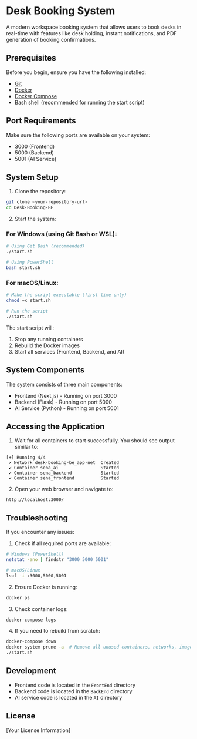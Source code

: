 # Desk Booking System

A modern workspace booking system that allows users to book desks in real-time with features like desk holding, instant notifications, and PDF generation of booking confirmations.

## Prerequisites

Before you begin, ensure you have the following installed:
- [Git](https://git-scm.com/downloads)
- [Docker](https://www.docker.com/products/docker-desktop/)
- [Docker Compose](https://docs.docker.com/compose/install/)
- Bash shell (recommended for running the start script)

## Port Requirements

Make sure the following ports are available on your system:
- 3000 (Frontend)
- 5000 (Backend)
- 5001 (AI Service)

## System Setup

1. Clone the repository:
```bash
git clone <your-repository-url>
cd Desk-Booking-BE
```

2. Start the system:

### For Windows (using Git Bash or WSL):
```bash
# Using Git Bash (recommended)
./start.sh

# Using PowerShell
bash start.sh
```

### For macOS/Linux:
```bash
# Make the script executable (first time only)
chmod +x start.sh

# Run the script
./start.sh
```

The start script will:
1. Stop any running containers
2. Rebuild the Docker images
3. Start all services (Frontend, Backend, and AI)

## System Components

The system consists of three main components:
- Frontend (Next.js) - Running on port 3000
- Backend (Flask) - Running on port 5000
- AI Service (Python) - Running on port 5001

## Accessing the Application

1. Wait for all containers to start successfully. You should see output similar to:
```
[+] Running 4/4
 ✔ Network desk-booking-be_app-net  Created
 ✔ Container sena_ai                Started
 ✔ Container sena_backend           Started
 ✔ Container sena_frontend          Started
```

2. Open your web browser and navigate to:
```
http://localhost:3000/
```

## Troubleshooting

If you encounter any issues:

1. Check if all required ports are available:
```bash
# Windows (PowerShell)
netstat -ano | findstr "3000 5000 5001"

# macOS/Linux
lsof -i :3000,5000,5001
```

2. Ensure Docker is running:
```bash
docker ps
```

3. Check container logs:
```bash
docker-compose logs
```

4. If you need to rebuild from scratch:
```bash
docker-compose down
docker system prune -a  # Remove all unused containers, networks, images
./start.sh
```

## Development

- Frontend code is located in the `FrontEnd` directory
- Backend code is located in the `BackEnd` directory
- AI service code is located in the `AI` directory

## License

[Your License Information]
